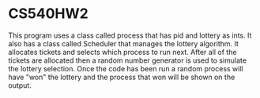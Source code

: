 # CS540HW2
This program uses a class called process that has pid and lottery as ints. 
It also has a class called Scheduler that manages the lottery algorithm. It allocates tickets and selects which process to run next. After all of the tickets are allocated then a random number generator is used to simulate the lottery selection. Once the code has been run a random process will have "won" the lottery and the process that won will be shown on the output.

